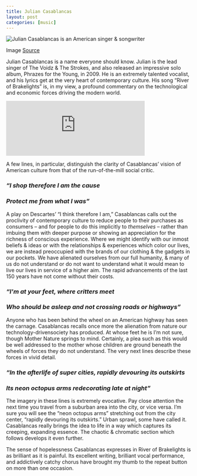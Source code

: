 ```yaml
---
title: Julian Casablancas
layout: post
categories: [music]
---
```


![Julian Casablancas is an American singer & songwriter](https://firebasestorage.googleapis.com/v0/b/perceptua-b6ea3.appspot.com/o/public%2Fcasablancas.jfif?alt=media&token=cabe6894-6f84-4402-ad9c-deba357d66ea)

Image [Source](https://www.discogs.com/artist/430106-Julian-Casablancas)

Julian Casablancas is a name everyone should know. Julian is the lead singer of The Voidz & The Strokes, and also released an impressive solo album, Phrazes for the Young, in 2009. He is an extremely talented vocalist, and his lyrics get at the very heart of contemporary culture. His song “River of Brakelights” is, in my view, a profound commentary on the technological and economic forces driving the modern world.

<iframe width="75%" src="https://www.youtube.com/embed/DaaKsg6n8Sg" frameborder="0"
allow="accelerometer; autoplay; encrypted-media; gyroscope; picture-in-picture" allowfullscreen></iframe>

A few lines, in particular, distinguish the clarity of Casablancas’ vision of American culture from that of the run-of-the-mill social critic.

### *“I shop therefore I am the cause*
### *Protect me from what I was”*

A play on Descartes’ “I think therefore I am,” Casablancas calls out the proclivity of contemporary culture to reduce people to their purchases as consumers – and for people to do this implicitly to <i>themselves</i> – rather than imbuing them with deeper purpose or showing an appreciation for the richness of conscious experience. Where we might identify with our inmost beliefs & ideas or with the relationships & experiences which color our lives, we are instead preoccupied with the brands of our clothing & the gadgets in our pockets. We have alienated ourselves from our full humanity, & many of us do not understand or do not want to understand what it would mean to live our lives in service of a higher aim. The rapid advancements of the last 150 years have not come without their costs.

### *“I'm at your feet, where critters meet*
### *Who should be asleep and not crossing roads or highways”*

Anyone who has been behind the wheel on an American highway has seen the carnage. Casablancas recalls once more the alienation from nature our technology-drivensociety has produced. At whose feet he is I’m not sure, though Mother Nature springs to mind. Certainly, a plea such as this would be well addressed to the mother whose children are ground beneath the wheels of forces they do not understand. The very next lines describe these forces in vivid detail.

### *“In the afterlife of super cities, rapidly devouring its outskirts*
### *Its neon octopus arms redecorating late at night”*

The imagery in these lines is extremely evocative. Pay close attention the next time you travel from a suburban area into the city, or vice versa. I’m sure you will see the “neon octopus arms” stretching out from the city center, “rapidly devouring its outskirts.” Urban sprawl, some have called it. Casablancas really brings the idea to life in a way which captures its creeping, expanding essence. The chaotic & chromatic section which follows develops it even further.

The sense of hopelessness Casablancas expresses in River of Brakelights is as brilliant as it is painful. Its excellent writing, brilliant vocal performance, and addictively catchy chorus have brought my thumb to the repeat button on more than one occasion.

